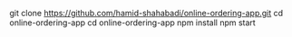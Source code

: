 git clone https://github.com/hamid-shahabadi/online-ordering-app.git
cd online-ordering-app
cd online-ordering-app
npm install
npm start
